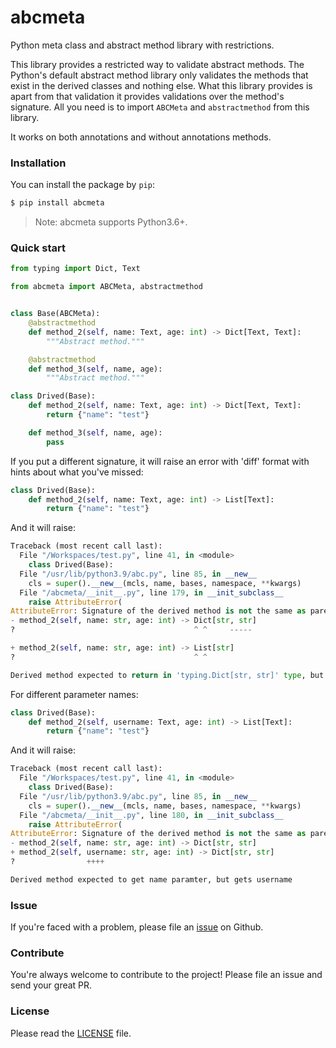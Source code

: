 # abcmeta

Python meta class and abstract method library with restrictions.

This library provides a restricted way to validate abstract methods.
The Python's default abstract method library only validates the methods
that exist in the derived classes and nothing else.
What this library provides is apart from that validation it provides
validations over the method's signature.
All you need is to import `ABCMeta` and `abstractmethod` from this library.

It works on both annotations and without annotations methods.

### Installation

You can install the package by `pip`:

```bash
$ pip install abcmeta
```

> Note: abcmeta supports Python3.6+.

### Quick start

```python
from typing import Dict, Text

from abcmeta import ABCMeta, abstractmethod


class Base(ABCMeta):
    @abstractmethod
    def method_2(self, name: Text, age: int) -> Dict[Text, Text]:
        """Abstract method."""

    @abstractmethod
    def method_3(self, name, age):
        """Abstract method."""

class Drived(Base):
    def method_2(self, name: Text, age: int) -> Dict[Text, Text]:
        return {"name": "test"}

    def method_3(self, name, age):
        pass
```

If you put a different signature, it will raise an error with 'diff' format with hints about what you've missed:

```python
class Drived(Base):
    def method_2(self, name: Text, age: int) -> List[Text]:
        return {"name": "test"}
```

And it will raise:

```python
Traceback (most recent call last):
  File "/Workspaces/test.py", line 41, in <module>
    class Drived(Base):
  File "/usr/lib/python3.9/abc.py", line 85, in __new__
    cls = super().__new__(mcls, name, bases, namespace, **kwargs)
  File "/abcmeta/__init__.py", line 179, in __init_subclass__
    raise AttributeError(
AttributeError: Signature of the derived method is not the same as parent class:
- method_2(self, name: str, age: int) -> Dict[str, str]
?                                        ^ ^     -----

+ method_2(self, name: str, age: int) -> List[str]
?                                        ^ ^

Derived method expected to return in 'typing.Dict[str, str]' type, but returns 'typing.List[str]'
```

For different parameter names:

```python
class Drived(Base):
    def method_2(self, username: Text, age: int) -> List[Text]:
        return {"name": "test"}
```

And it will raise:

```python
Traceback (most recent call last):
  File "/Workspaces/test.py", line 41, in <module>
    class Drived(Base):
  File "/usr/lib/python3.9/abc.py", line 85, in __new__
    cls = super().__new__(mcls, name, bases, namespace, **kwargs)
  File "/abcmeta/__init__.py", line 180, in __init_subclass__
    raise AttributeError(
AttributeError: Signature of the derived method is not the same as parent class:
- method_2(self, name: str, age: int) -> Dict[str, str]
+ method_2(self, username: str, age: int) -> Dict[str, str]
?                ++++

Derived method expected to get name paramter, but gets username
```

### Issue

If you're faced with a problem, please file an [issue](https://github.com/mortymacs/abcmeta/issues/new) on Github.


### Contribute

You're always welcome to contribute to the project! Please file an issue and send your great PR.

### License

Please read the [LICENSE](./LICENSE) file.
